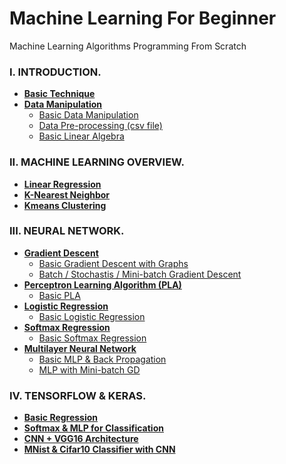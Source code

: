 # Machine Learning For Beginner

Machine Learning Algorithms Programming From Scratch

### I. INTRODUCTION.
- **[Basic Technique](https://github.com/CuteBoiz/MachineLearning)**
- **[Data Manipulation](https://github.com/CuteBoiz/MachineLearning)**
	- [Basic Data Manipulation](https://github.com/CuteBoiz/MachineLearning/blob/master/1-DataManipulation/DataManipulation.ipynb)
	- [Data Pre-processing (csv file)](https://github.com/CuteBoiz/MachineLearning/blob/master/1-DataManipulation/DataPre-processing.ipynb)
	- [Basic Linear Algebra](https://github.com/CuteBoiz/MachineLearning/blob/master/1-DataManipulation/LinearAlgebra.ipynb)

### II. MACHINE LEARNING OVERVIEW.                              
- **[Linear Regression](https://github.com/CuteBoiz/MachineLearning/blob/master/2-LinearRegression/Linear%20Regression.ipynb)**
- **[K-Nearest Neighbor](https://github.com/CuteBoiz/MachineLearning/blob/master/3-KNN/Basic%20KNN.ipynb)**
- **[Kmeans Clustering](https://github.com/CuteBoiz/MachineLearning/blob/master/4-KMeans/BasicKMeans.ipynb)**

### III. NEURAL NETWORK.
- **[Gradient Descent](https://github.com/CuteBoiz/MachineLearning/blob/master/README.md#iii-neural-network)**
	- [Basic Gradient Descent with Graphs](https://github.com/CuteBoiz/MachineLearning/blob/master/5-GradientDescent/HowGDWork.ipynb)
	- [Batch / Stochastis / Mini-batch Gradient Descent](https://github.com/CuteBoiz/MachineLearning/blob/master/5-GradientDescent/LinearRegressionWithGD.ipynb)
- **[Perceptron Learning Algorithm (PLA)](https://github.com/CuteBoiz/MachineLearning/blob/master/README.md#iii-neural-network)**
	- [Basic PLA](https://github.com/CuteBoiz/MachineLearning/blob/master/6-PLA/BasicPLA.ipynb)
- **[Logistic Regression](https://github.com/CuteBoiz/MachineLearning)**
	- [Basic Logistic Regression](https://github.com/CuteBoiz/MachineLearning/blob/master/7-LogisticRegression/BasicLogisticRegression.ipynb)
- **[Softmax Regression](https://github.com/CuteBoiz/MachineLearning/blob/master/README.md#iii-neural-network)**
	- [Basic Softmax Regression](https://github.com/CuteBoiz/MachineLearning/blob/master/8-SoftmaxRegression/BasicSoftmax.ipynb)
- **[Multilayer Neural Network](https://github.com/CuteBoiz/MachineLearning/blob/master/README.md#iii-neural-network)**
	- [Basic MLP & Back Propagation](https://github.com/CuteBoiz/MachineLearning/blob/master/9-MultiLayerPerceptron/BasicMLP.ipynb)
	- [MLP with Mini-batch GD](https://github.com/CuteBoiz/MachineLearning/blob/master/9-MultiLayerPerceptron/MLPwithMiniBatch.ipynb)
	
### IV. TENSORFLOW & KERAS.
- **[Basic Regression](https://github.com/CuteBoiz/MachineLearning/blob/master/10-TensorflowKeras/Regression.ipynb)**
- **[Softmax & MLP for Classification](https://github.com/CuteBoiz/MachineLearning/blob/master/10-TensorflowKeras/Classifier.ipynb)**
- **[CNN + VGG16 Architecture](https://github.com/CuteBoiz/MachineLearning/blob/master/10-TensorflowKeras/CNN-Architecture.ipynb)**
- **[MNist & Cifar10 Classifier with CNN](https://github.com/CuteBoiz/MachineLearning/blob/master/10-TensorflowKeras/CNN.ipynb)**



